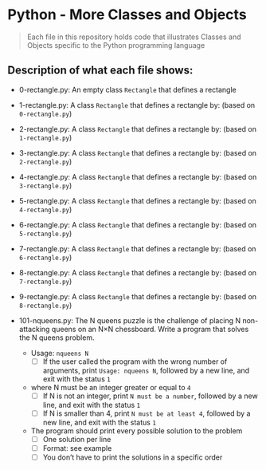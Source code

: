 # Python - More Classes and Objects
> Each file in this repository holds code that illustrates Classes and Objects
> specific to the Python programming language

## Description of what each file shows:
* 0-rectangle.py: An empty class `Rectangle` that defines a rectangle

* 1-rectangle.py: A class `Rectangle` that defines a rectangle by: (based on `0-rectangle.py`)

* 2-rectangle.py: A class `Rectangle` that defines a rectangle by: (based on `1-rectangle.py`)

* 3-rectangle.py: A class `Rectangle` that defines a rectangle by: (based on `2-rectangle.py`)

* 4-rectangle.py: A class `Rectangle` that defines a rectangle by: (based on `3-rectangle.py`)

* 5-rectangle.py: A class `Rectangle` that defines a rectangle by: (based on `4-rectangle.py`)

* 6-rectangle.py: A class `Rectangle` that defines a rectangle by: (based on `5-rectangle.py`)

* 7-rectangle.py: A class `Rectangle` that defines a rectangle by: (based on `6-rectangle.py`)

* 8-rectangle.py: A class `Rectangle` that defines a rectangle by: (based on `7-rectangle.py`)

* 9-rectangle.py: A class `Rectangle` that defines a rectangle by: (based on `8-rectangle.py`)

* 101-nqueens.py: The N queens puzzle is the challenge of placing N non-attacking queens on an N×N chessboard. Write a program that solves the N queens problem.

	- Usage: `nqueens N`
		- [ ] If the user called the program with the wrong number of arguments, print `Usage: nqueens N`, followed by a new line, and exit with the status `1`
	- where N must be an integer greater or equal to `4`
		- [ ] If N is not an integer, print `N must be a number`, followed by a new line, and exit with the status `1`
		- [ ] If N is smaller than 4, print `N must be at least 4`, followed by a new line, and exit with the status `1`
	- The program should print every possible solution to the problem
		- [ ] One solution per line
		- [ ] Format: see example
		- [ ] You don’t have to print the solutions in a specific order
